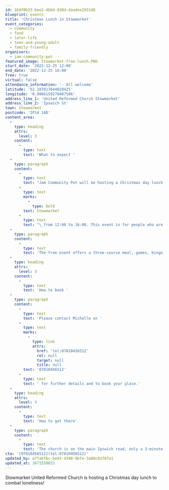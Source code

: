 ```yaml
---
id: 16df0b33-bee2-4bb4-830d-daadee2931d8
blueprint: events
title: 'Christmas Lunch in Stowmarket'
event_categories:
  - community
  - food
  - later-life
  - teen-and-young-adult
  - family-friendly
organisers:
  - jam-community-pot
featured_image: Stowmarket-free-lunch.PNG
start_date: '2022-12-25 12:00'
end_date: '2022-12-25 16:00'
free: true
virtual: false
attendance_information: '- All welcome'
latitude: '52.187017644829425'
longitude: '0.9966150270407506'
address_line_1: 'United Reformed Church Stowmarket'
address_line_2: 'Ipswich St'
town: Stowmarket
postcode: 'IP14 1AD'
content_area:
  -
    type: heading
    attrs:
      level: 3
    content:
      -
        type: text
        text: 'What to expect '
  -
    type: paragraph
    content:
      -
        type: text
        text: "Jam Community Pot will be hosting a Christmas day lunch at the United Reformed Church in Ipswich Street,\_"
      -
        type: text
        marks:
          -
            type: bold
        text: Stowmarket
      -
        type: text
        text: "\_from 12:00 to 16:00. This event is for people who are vulnerable, isolated, struggling with the cost-of-living crisis or those who will be alone on Christmas day. "
  -
    type: paragraph
    content:
      -
        type: text
        text: 'The free event offers a three-course meal, games, bingo, raffle, and other entertainment on Sunday, December 25.'
  -
    type: heading
    attrs:
      level: 3
    content:
      -
        type: text
        text: 'How to book '
  -
    type: paragraph
    content:
      -
        type: text
        text: 'Please contact Michelle on '
      -
        type: text
        marks:
          -
            type: link
            attrs:
              href: 'tel:07810456512'
              rel: null
              target: null
              title: null
        text: '07810456512'
      -
        type: text
        text: ' for further details and to book your place.'
  -
    type: heading
    attrs:
      level: 3
    content:
      -
        type: text
        text: 'How to get there'
  -
    type: paragraph
    content:
      -
        type: text
        text: 'The church is on the main Ipswich road, only a 3-minute walk to The Food Museum. '
cta: '[07810456512](tel:07810456512)'
updated_by: a7fabfbc-be93-4390-9bfe-3a08c02f87a1
updated_at: 1671550653
---
```

Stowmarket United Reformed Church is hosting a Christmas day lunch to combat loneliness!